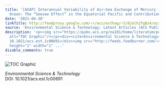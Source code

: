```yaml
---
title: '[ASAP] Interannual Variability of Air–Sea Exchange of Mercury in the Global
  Ocean: The “Seesaw Effect” in the Equatorial Pacific and Contributions to the Atmosphere'
date: '2021-04-30'
linkTitle: http://feedproxy.google.com/~r/acs/esthag/~3/8Jalh2fgBz4/acs.est.1c00691
source: 'Environmental Science & Technology: Latest Articles (ACS Publications)'
description: '<p><img src="https://pubs.acs.org/na101/home/literatum/publisher/achs/journals/content/esthag/0/esthag.ahead-of-print/acs.est.1c00691/20210430/images/medium/es1c00691_0008.gif"
  alt="TOC Graphic"/></p><div><cite>Environmental Science & Technology</cite></div><div>DOI:
  10.1021/acs.est.1c00691</div><img src="http://feeds.feedburner.com/~r/acs/esthag/~4/8Jalh2fgBz4"
  height="1" width="1" ...'
disable_comments: true
---
```

<p><img src="https://pubs.acs.org/na101/home/literatum/publisher/achs/journals/content/esthag/0/esthag.ahead-of-print/acs.est.1c00691/20210430/images/medium/es1c00691_0008.gif" alt="TOC Graphic"/></p><div><cite>Environmental Science & Technology</cite></div><div>DOI: 10.1021/acs.est.1c00691</div><img src="http://feeds.feedburner.com/~r/acs/esthag/~4/8Jalh2fgBz4" height="1" width="1" ...